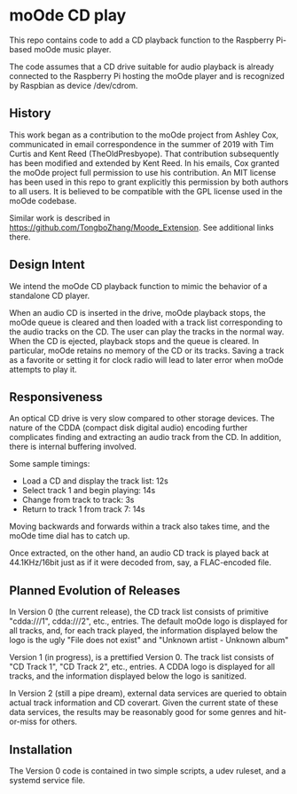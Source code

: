 # moOde CD play

This repo contains code to add a CD playback function to the Raspberry Pi-based moOde music player.

The code assumes that a CD drive suitable for audio playback is already connected to the Raspberry Pi hosting the moOde player and is recognized by Raspbian as device /dev/cdrom.
 
## History

This work began as a contribution to the moOde project from Ashley Cox, communicated in email correspondence in the summer of 2019 with Tim Curtis and Kent Reed (TheOldPresbyope). That contribution subsequently has been modified and extended by Kent Reed. In his emails, Cox granted the moOde project full permission to use his contribution. An MIT license has been used in this repo to grant explicitly this permission by both authors to all users. It is believed to be compatible with the GPL license used in the moOde codebase.

Similar work is described in https://github.com/TongboZhang/Moode_Extension. See additional links there.

## Design Intent

We intend the moOde CD playback function to mimic the behavior of a standalone CD player.

When an audio CD is inserted in the drive, moOde playback stops, the moOde queue is cleared and then loaded with a track list corresponding to the audio tracks on the CD. The user can play the tracks in the normal way. When the CD is ejected, playback stops and the queue is cleared. In particular, moOde retains no memory of the CD or its tracks. Saving a track as a favorite or setting it for clock radio will lead to later error when moOde attempts to play it.

## Responsiveness

An optical CD drive is very slow compared to other storage devices. The nature of the CDDA (compact disk digital audio) encoding further complicates finding and extracting an audio track from the CD. In addition, there is internal buffering involved.

Some sample timings:

- Load a CD and display the track list: 12s
- Select track 1 and begin playing: 14s
- Change from track to track: 3s
- Return to track 1 from track 7: 14s

Moving backwards and forwards within a track also takes time, and the moOde time dial has to catch up.

Once extracted, on the other hand, an audio CD track is played back at 44.1KHz/16bit just as if it were decoded from, say, a FLAC-encoded file.

## Planned Evolution of Releases

In Version 0 (the current release), the CD track list consists of primitive "cdda:///1", cdda:///2", etc., entries. The default moOde logo is displayed for all tracks, and, for each track played, the information displayed below the logo is the ugly "File does not exist" and "Unknown artist - Unknown album"

Version 1 (in progress), is a prettified Version 0. The track list consists of "CD Track 1", "CD Track 2", etc., entries. A CDDA logo is displayed for all tracks, and the information displayed below the logo is sanitized.

In Version 2 (still a pipe dream), external data services are queried to obtain actual track information and CD coverart. Given the current state of these data services, the results may be reasonably good for some genres and hit-or-miss for others.

## Installation

The Version 0 code is contained in two simple scripts, a udev ruleset, and a systemd service file.

